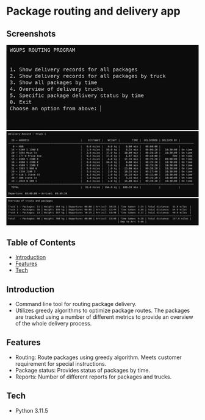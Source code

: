 # Package routing and delivery app

## Screenshots
![main.png](screenshots%2Fmain.png)
![truck.png](screenshots%2Ftruck.png)
![overview.png](screenshots%2Foverview.png)

## Table of Contents

- [Introduction](#introduction)
- [Features](#features)
- [Tech](#tech)

## Introduction <a id="introduction"></a>

- Command line tool for routing package delivery.
- Utilizes greedy algorithms to optimize package routes. The packages are tracked using a number of different metrics to provide an overview of the whole delivery process.

## Features <a id="features"></a>

- Routing: Route packages using greedy algorithm. Meets customer requirement for special instructions.
- Package status: Provides status of packages by time.
- Reports: Number of different reports for packages and trucks.

## Tech <a id="tech"></a>

- Python 3.11.5